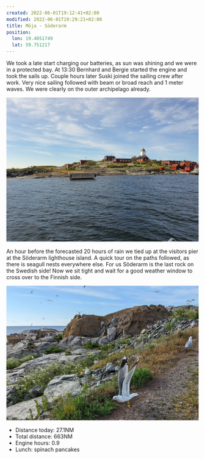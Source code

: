 ```yaml
---
created: 2022-06-01T19:12:41+02:00
modified: 2022-06-01T19:29:21+02:00
title: Möja - Söderarm
position:
  lon: 19.4051749
  lat: 59.751217
---
```


We took a late start charging our batteries, as sun was shining and we were in a protected bay. At 13:30 Bernhard and Bergie started the engine and took the sails up. Couple hours later Suski joined the sailing crew after work. Very nice sailing followed with beam or broad reach and 1 meter waves. We were clearly on the outer archipelago already.

![Image](../2022/03899a9a71c180cd1fa0f77c5ca915ad.jpg) 

An hour before the forecasted 20 hours of rain we tied up at the visitors pier at the Söderarm lighthouse island. A quick tour on the paths followed, as there is seagull nests everywhere else. For us Söderarm is the last rock on the Swedish side! Now we sit tight and wait for a good weather window to cross over to the Finnish side.

![Image](../2022/394f6f3f40730d39391104b76add2fa1.jpg) 

* Distance today: 27.1NM
* Total distance: 663NM
* Engine hours: 0.9
* Lunch: spinach pancakes
